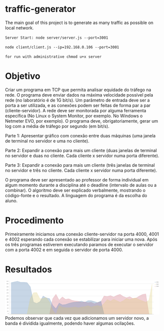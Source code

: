 # traffic-generator


The main goal of this project is to generate as many traffic as possible on local network.

`
Server Start: node server/server.js --port=3001
`

`
node client/client.js --ip=192.168.0.106 --port=3001
`

`
for run with administrative chmod u+x server
`

Objetivo
========

Criar um programa em TCP que permita analisar equidade do tráfego na rede. O programa deve enviar dados na máxima velocidade possível pela rede (no laboratório é de 1G bit/s). Um parâmetro de entrada deve ser a porta a ser utilizada, e as conexões podem ser feitas de forma par a par (cliente-servidor). A rede deve ser monitorada por alguma ferramenta específica (No Linux o System Monitor, por exemplo. No Windows o Netmeter EVO, por exemplo). O programa deve, obrigatoriamente, gerar um log com a média de tráfego por segundo (em bit/s).

Parte 1: Apresentar gráfico com conexão entre duas máquinas (uma janela de terminal no servidor e uma no cliente).

Parte 2: Expandir a conexão para mais um cliente (duas janelas de terminal no servidor e duas no cliente. Cada cliente x servidor numa porta diferente).

Parte 3: Expandir a conexão para mais um cliente (três janelas de terminal no servidor e três no cliente. Cada cliente x servidor numa porta diferente).

O programa deve ser apresentado ao professor de forma individual em algum momento durante a disciplina até o deadline (intervalo de aulas ou a combinar). O algoritmo deve ser explicado verbalmente, mostrando o código-fonte e o resultado. A linguagem do programa é da escolha do aluno.

Procedimento
============

Primeiramente iniciamos uma conexão cliente-servidor na porta 4000, 4001 e 4002 esperando cada conexão se estabilizar para iniciar uma nova. Após os três programas estiverem executando paramos de executar o servidor com a porta 4002 e em seguida o servidor de porta 4000.

Resultados
==========

![Banda x Tempo.](./graphic.png) Podemos observar que cada vez que adicionamos um servidor novo, a banda é dividida igualmente, podendo haver algumas ocilações.
